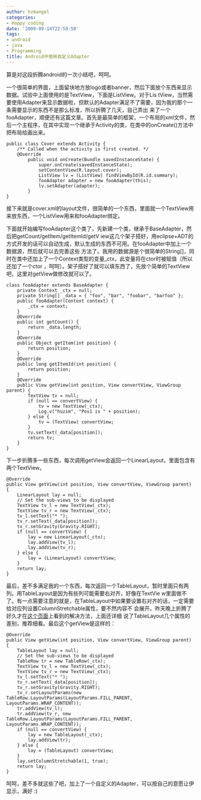 ```yaml
---
author: hzmangel
categories:
- Happy coding
date: '2009-09-14T22:59:50'
tags:
- android
- java
- Programming
title: Android中使用自定义Adapter
---
```

算是对这段折腾android的一次小结吧，呵呵。

一个很简单的界面，上面留块地方放logo或者banner，然后下面放个东西来显示数据。试验中上面使用的是TextView，下面是ListView。对于Lis
tView，当然需要使用Adapter来显示数据啦，但默认的Adapter满足不了需要，因为我的那个一条需要显示的东西不是那么标准，所以折腾了几天，自己弄出
来了一个fooAdapter，顺便还有这篇文章。<!--more-->首先是最简单的框架，一个布局的xml文件，然后一个主程序，在其中实现一个继承于Activity的类，在类中的onCreate()方法中把布局给画出来。

    
    
    public class Cover extends Activity {
        /** Called when the activity is first created. */
        @Override
            public void onCreate(Bundle savedInstanceState) {
                super.onCreate(savedInstanceState);
                setContentView(R.layout.cover);
                ListView lv = (ListView) findViewById(R.id.summary);
                fooAdapter adapter = new fooAdapter(this);
                lv.setAdapter(adapter);
            }
    }
    

接下来就是cover.xml的layout文件，很简单的一个东西，里面就一个TextView用来放东西，一个ListView用来和fooAdapter绑定。

    
    
    
    
    
    
        
        
    
    

下面就开始编写fooAdapter这个类了，先新建一个类，继承于BaseAdapter，然后把getCount/getItem/getItemId/getV
iew这几个架子搭好，用eclipse+ADT的方式开发的话可以自动生成，默认生成的东西不可用。在fooAdapter中加上一个数据源，然后就可以去完善这些
方法了。我用的数据源是个很简单的String[]，同时在类中还加上了一个Context类型的变量_ctx，此变量将在ctor时被赋值（所以还加了一个ctor
，呵呵）。架子搭好了就可以填东西了，先放个简单的TextView吧，这里对getView做修改就可以了。

    
    
    class fooAdapter extends BaseAdapter {
        private Context _ctx = null;
        private String[] _data = { "foo", "bar", "foobar", "barfoo" };
        public fooAdapter(Context context) {
            _ctx = context;
        }
        @Override
        public int getCount() {
            return _data.length;
        }
        @Override
        public Object getItem(int position) {
            return position;
        }
        @Override
        public long getItemId(int position) {
            return position;
        }
        @Override
        public View getView(int position, View convertView, ViewGroup parent) {
            TextView tv = null;
            if (null == convertView) {
                tv = new TextView(_ctx);
                Log.v("huzim", "Pos1 is " + position);
            } else {
                tv = (TextView) convertView;
            }
            tv.setText(_data[position]);
            return tv;
        }
    }
    

下一步折腾多一些东西，每次调用getView会返回一个LinearLayout，里面包含有两个TextView。

    
    
    @Override
    public View getView(int position, View convertView, ViewGroup parent) {
        LinearLayout lay = null;
        // Set the sub-views to be displayed
        TextView tv_l = new TextView(_ctx);
        TextView tv_r = new TextView(_ctx);
        tv_l.setText("* ");
        tv_r.setText(_data[position]);
        tv_r.setGravity(Gravity.RIGHT);
        if (null == convertView) {
            lay = new LinearLayout(_ctx);
            lay.addView(tv_l);
            lay.addView(tv_r);
        } else {
            lay = (LinearLayout) convertView;
        }
        return lay;
    }
    

最后，差不多满足我的一个东西，每次返回一个TableLayout，暂时里面只有两列。用TableLayout是因为有些列可能需要右对齐，好像在TextVie
w里面做不了。有一点需要注意的就是，在TableLayout中如果要设置右对齐的话，一定需要给对应列设置ColumnStretchable属性，要不然内容不
会展开。昨天晚上折腾了好久才在[这个页面](http://developerlife.com/tutorials/?p=307)上看到的解决方法，上面还详细
说了TableLayout几个属性的差别，推荐细看。最后这个getView是这样的：

    
    
    @Override
    public View getView(int position, View convertView, ViewGroup parent) {
        TableLayout lay = null;
        // Set the sub-views to be displayed
        TableRow tr = new TableRow(_ctx);
        TextView tv_l = new TextView(_ctx);
        TextView tv_r = new TextView(_ctx);
        tv_l.setText("* ");
        tv_r.setText(_data[position]);
        tv_r.setGravity(Gravity.RIGHT);
        tv_r.setLayoutParams(new TableRow.LayoutParams(LayoutParams.FILL_PARENT, LayoutParams.WRAP_CONTENT));
        tr.addView(tv_l);
        tr.addView(tv_r, new TableRow.LayoutParams(LayoutParams.FILL_PARENT, LayoutParams.WRAP_CONTENT));
        if (null == convertView) {
            lay = new TableLayout(_ctx);
            lay.addView(tr);
        } else {
            lay = (TableLayout) convertView;
        }
        lay.setColumnStretchable(1, true);
        return lay;
    }
    

呵呵，差不多就这些了吧，加上了一个自定义的Adapter，可以按自己的意愿让伊显示，满好 :)